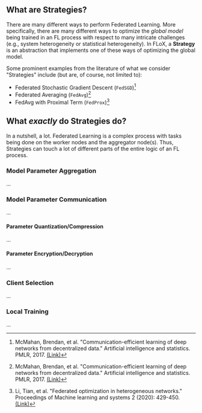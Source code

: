 ## What are Strategies?
There are many different ways to perform Federated Learning. More specifically, there are many different ways to optimize the _global model_ being trained in an FL process with respect to many intricate challenges (e.g., system heterogeneity or statistical heterogeneity). In FLoX, a **Strategy** is an abstraction that implements one of these ways of optimizing the global model.

Some prominent examples from the literature of what we consider "Strategies" include (but are, of course, not limited to):

* Federated Stochastic Gradient Descent (`FedSGD`)[^fedavg]
* Federated Averaging (`FedAvg`)[^fedavg]
* FedAvg with Proximal Term (`FedProx`)[^fedprox]

## What _exactly_ do Strategies do?
In a nutshell, a lot. Federated Learning is a complex process with tasks being done on the worker nodes and the aggregator node(s). Thus, Strategies can touch a lot of different parts of the entire logic of an FL process. 

### Model Parameter Aggregation
...

### Model Parameter Communication
...

#### Parameter Quantization/Compression
...

#### Parameter Encryption/Decryption
...

### Client Selection
...

### Local Training
...


[^fedavg]: McMahan, Brendan, et al. "Communication-efficient learning of deep networks from decentralized data." Artificial intelligence and statistics. PMLR, 2017. [(Link)](http://proceedings.mlr.press/v54/mcmahan17a/mcmahan17a.pdf)
[^fedprox]: Li, Tian, et al. "Federated optimization in heterogeneous networks." Proceedings of Machine learning and systems 2 (2020): 429-450. [(Link)](https://proceedings.mlsys.org/paper_files/paper/2020/file/1f5fe83998a09396ebe6477d9475ba0c-Paper.pdf)